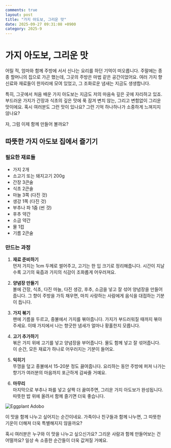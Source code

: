 ```yaml
---
comments: true
layout: post
title: "가지 아도보, 그리운 맛"
date: 2025-09-27 09:31:08 +0900
category: 2025-9
---
```


# 가지 아도보, 그리운 맛

어릴 적, 엄마와 함께 주방에 서서 신나는 요리를 하던 기억이 떠오릅니다. 주말에는 종종 할머니의 집으로 가곤 했는데, 그곳의 주방은 마법 같은 공간이었어요. 여러 가지 향신료와 재료들이 한자리에 모여 있었고, 그 조화로운 냄새는 지금도 생생합니다. 

특히, 그곳에서 처음 배운 가지 아도보는 지금도 저의 마음속 깊은 곳에 자리하고 있죠. 부드러운 가지가 간장과 식초의 깊은 맛에 푹 잠겨 변치 않는, 그리고 변함없이 그리운 맛이에요. 혹시 여러분도 그런 맛이 있나요? 그런 기억 하나하나가 소중하게 느껴지지 않나요?

자, 그럼 이제 함께 만들어 볼까요?

## 따뜻한 가지 아도보 집에서 즐기기

### 필요한 재료들

- 가지 2개
- 소고기 또는 돼지고기 200g
- 간장 3큰술
- 식초 2큰술
- 마늘 3쪽 (다진 것)
- 생강 1쪽 (다진 것)
- 부추나 파 1줌 (썬 것)
- 후추 약간
- 소금 약간
- 물 1컵
- 기름 2큰술

### 만드는 과정

1. **재료 준비하기**  
   먼저 가지는 1cm 두께로 썰어주고, 고기는 한 입 크기로 정리해줍니다. 시간이 지날수록 고기의 육즙과 가지의 식감이 조화롭게 어우러져요.

2. **양념장 만들기**  
   볼에 간장, 식초, 다진 마늘, 다진 생강, 후추, 소금을 넣고 잘 섞어 양념장을 만들어줍니다. 그 향이 주방을 가득 채우면, 마치 사랑하는 사람에게 음식을 대접하는 기분이 듭니다.

3. **가지 볶기**  
   팬에 기름을 두르고, 중불에서 가지를 볶아줍니다. 가지가 부드러워질 때까지 볶아주세요. 이때 가지에서 나는 향긋한 냄새가 얼마나 황홀한지 모릅니다.

4. **고기 추가하기**  
   볶은 가지 위에 고기를 넣고 양념장을 부어줍니다. 물도 함께 넣고 잘 섞어줍니다. 이 순간, 모든 재료가 하나로 어우러지는 기분이 들어요.

5. **익히기**  
   뚜껑을 덮고 중불에서 15-20분 정도 끓여줍니다. 요리하는 동안 주방에 퍼져 나가는 향기가 여러분의 마음까지 포근하게 감싸줄 거예요.

6. **마무리**  
   마지막으로 부추나 파를 넣고 살짝 더 끓여주면, 그리운 가지 아도보가 완성됩니다. 따뜻한 밥 위에 올려서 함께 즐기면 더욱 좋습니다.


![Eggplant Adobo](https://www.themealdb.com/images/media/meals/y7h0lq1683208991.jpg)


이 맛을 함께 나누고 싶어지는 순간이네요. 가족이나 친구들과 함께 나누면, 그 따뜻한 기운이 더해져 더욱 특별해지지 않을까요? 

혹시 여러분은 누구와 이 맛을 나누고 싶으신가요? 그리운 사람과 함께 만들어보는 건 어떨까요? 일상 속 소중한 순간들이 더욱 값져질 거예요.